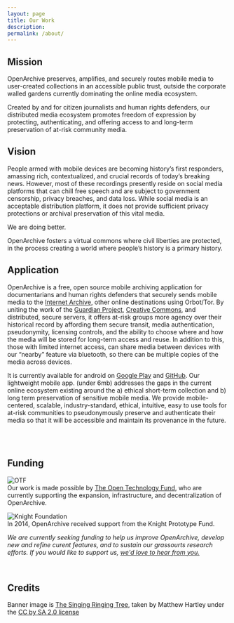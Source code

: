 ```yaml
---
layout: page
title: Our Work
description:  
permalink: /about/
---
```



<h2 class="textTeal">Mission</h2>
<p>OpenArchive preserves, amplifies, and securely routes mobile media to user-created collections in an accessible public trust, outside the corporate walled gardens currently dominating the online media ecosystem.</p>
<p>Created by and for citizen journalists and human rights defenders, our distributed media ecosystem promotes freedom of expression by protecting, authenticating, and offering access to and long-term preservation of at-risk community media.</p>
<p>
  </p>


<h2 class="textTeal">Vision</h2>
<p>People armed with mobile devices are becoming history’s first responders, amassing rich, contextualized, and crucial records of today’s breaking news. However, most of these recordings presently reside on social media platforms that can chill free speech and are subject to government censorship, privacy breaches, and data loss. While social media is an acceptable distribution platform, it does not provide sufficient privacy protections or archival preservation of this vital media.</p>

<p>We are doing better.</p>


<p>OpenArchive fosters a virtual commons where civil liberties are protected, in the process creating a world where people’s history is a primary history.</p>

<p>
  </p>
<h2 class="textTeal">Application</h2>
<p>OpenArchive is a free, open source mobile archiving application for documentarians and human rights defenders that securely sends mobile media to the <a href="https://archive.org/">Internet Archive</a>, other online destinations using Orbot/Tor. By uniting the work of the <a href="http://guardianproject.info/">Guardian Project</a>, <a href="https://creativecommons.org/">Creative Commons</a>, and distributed, secure servers, it offers at-risk groups more agency over their historical record by affording them secure transit, media authentication, pseudonymity, licensing controls, and the ability to choose where and how the media will be stored for long-term access and reuse. In addition to this, those with limited internet access, can share media between devices with our “nearby” feature via bluetooth, so there can be multiple copies of the media across devices.</p>
<p>It is currently available for android on <a href="http://bit.ly/29ewnaD">Google Play</a> and <a href="http://bit.ly/29jDPDo">GitHub</a>. Our lightweight mobile app. (under 6mb) addresses the gaps in the current online ecosystem existing around the a) ethical short-term collection and b) long term preservation of sensitive mobile media. We provide mobile-centered, scalable, industry-standard, ethical, intuitive, easy to use tools for at-risk communities to pseudonymously preserve and authenticate their media so that it will be accessible and maintain its provenance in the future.</p>
<br>
<br>
<h2 class="textTeal">Funding</h2>
<p><img src="{{ '/images/otrlogo300.png' | prepend: site.baseurl }}" alt="OTF" /> 
<br>Our work is made possible by <a href="http://otf.rfa.org/">The Open Technology Fund</a>, who are currently supporting the expansion, infrastructure, and decentralization of OpenArchive.</p>
<p><img src="{{ '/images/knight-logo-300USE.jpeg' | prepend: site.baseurl }}" alt="Knight Foundation" />
<br>In 2014, OpenArchive received support from the Knight Prototype Fund.</p>
<p class="textTeal"><i>We are currently seeking funding to help us improve OpenArchive, develop new and refine curent features, and to sustain our grassourts research efforts. If you would like to support us, <a href="/contact">we'd love to hear from you.</a></i></p>

<br>
<h2 class="textTeal">Credits</h2>
<p>Banner image is <a href="https://www.flickr.com/photos/matthewhartley369/13391628763/">The Singing Ringing Tree</a>, taken by Matthew Hartley under the <a href="https://creativecommons.org/licenses/by-sa/2.0/#">CC by SA 2.0 license</a></p>

